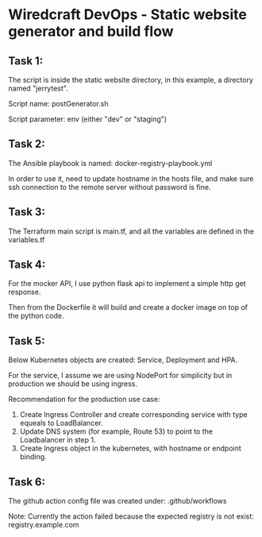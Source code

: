 # Wiredcraft DevOps - Static website generator and build flow

## Task 1:
  
The script is inside the static website directory, in this example, a directory named "jerrytest".

Script name: postGenerator.sh

Script parameter: env (either "dev" or "staging")

## Task 2:

The Ansible playbook is named: docker-registry-playbook.yml

In order to use it, need to update hostname in the hosts file, and make sure ssh connection to the remote server without password is fine. 

## Task 3:

The Terraform main script is main.tf, and all the variables are defined in the variables.tf

## Task 4:

For the mocker API, I use python flask api to implement a simple http get response.

Then from the Dockerfile it will build and create a docker image on top of the python code.

## Task 5:

Below Kubernetes objects are created: Service, Deployment and HPA.

For the service, I assume we are using NodePort for simplicity but in production we should be using ingress.

Recommendation for the production use case:

1. Create Ingress Controller and create corresponding service with type equeals to LoadBalancer.
2. Update DNS system (for example, Route 53) to point to the Loadbalancer in step 1.
3. Create Ingress object in the kubernetes, with hostname or endpoint binding.

## Task 6:

The github action config file was created under: .github/workflows

Note: Currently the action failed because the expected registry is not exist: registry.example.com